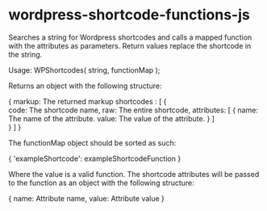 # wordpress-shortcode-functions-js
Searches a string for Wordpress shortcodes and calls a mapped function with the attributes as parameters. Return values replace the shortcode in the string.


Usage: WPShortcodes( string, functionMap );

Returns an object with the following structure:

{
    markup: The returned markup
    shortcodes : [ 
        {   
            code: The shortcode name,
            raw: The entire shortcode,
            attributes: [
                {
                    name: The name of the attribute.
                    value: The value of the attribute.
                }
            ]   
        }
    ]
}

The functionMap object should be sorted as such: 

{
    'exampleShortcode': exampleShortcodeFunction
}

Where the value is a valid function. The shortcode attributes will be passed to the function as an object with the following structure:

{
    name: Attribute name,
    value: Attribute value
}